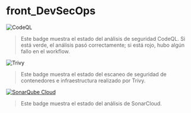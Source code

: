 # front_DevSecOps

<!-- Badge de estado del workflow CodeQL -->
![CodeQL](https://github.com/WillsCR/front_DevSecOps/actions/workflows/codeql.yml/badge.svg)

> Este badge muestra el estado del análisis de seguridad CodeQL. Si está verde, el análisis pasó correctamente; si está rojo, hubo algún fallo en el workflow.
<!-- Badge de estado del workflow Trivy -->
![Trivy](https://github.com/WillsCR/front_DevSecOps/actions/workflows/trivy.yml/badge.svg)

> Este badge muestra el estado del escaneo de seguridad de contenedores e infraestructura realizado por Trivy.

<!-- Badge de estado del workflow SonarCloud -->
[![SonarQube Cloud](https://sonarcloud.io/images/project_badges/sonarcloud-dark.svg)](https://sonarcloud.io/summary/new_code?id=front_DevSecOps)

> Este badge muestra el estado del análisis de SonarCloud.
